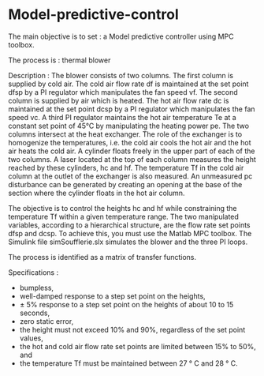 # Model-predictive-control
The main objective is to set : a Model predictive controller using MPC toolbox.

The process is : thermal blower

Description :
The blower consists of two columns. The first column is supplied by cold air. The 
cold air flow rate df is maintained at the set point dfsp by a PI regulator which 
manipulates the fan speed vf. The second column is supplied by air which is heated. 
The hot air flow rate dc is maintained at the set point dcsp by a PI regulator which 
manipulates the fan speed vc. A third PI regulator maintains the hot air temperature Te
at a constant set point of 45°C by manipulating the heating power pe. The two 
columns intersect at the heat exchanger. The role of the exchanger is to homogenize 
the temperatures, i.e. the cold air cools the hot air and the hot air heats the cold air. A 
cylinder floats freely in the upper part of each of the two columns. A laser located at 
the top of each column measures the height reached by these cylinders, hc and hf. The 
temperature Tf in the cold air column at the outlet of the exchanger is also measured. 
An unmeasured pc disturbance can be generated by creating an opening at the base of 
the section where the cylinder floats in the hot air column.

The objective is to control the heights hc and hf while constraining the temperature Tf
within a given temperature range. The two manipulated variables, according to a 
hierarchical structure, are the flow rate set points dfsp and dcsp. To achieve this, you 
must use the Matlab MPC toolbox. The Simulink file simSoufflerie.slx simulates the 
blower and the three PI loops.

The process is identified as a matrix of transfer functions.




Specifications :
- bumpless,
- well-damped response to a step set point on the heights,
- ± 5% response to a step set point on the heights of about 10 to 15 seconds,
- zero static error,
- the height must not exceed 10% and 90%, regardless of the set point values,
- the hot and cold air flow rate set points are limited between 15% to 50%, and
- the temperature Tf must be maintained between 27 ° C and 28 ° C.
